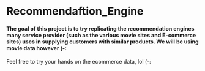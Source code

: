 # Recommendaftion_Engine
#### The goal of this project is to try replicating the recommendation engines many service provider (such as the various movie sites and E-commerce sites) uses in supplying customers with similar products. We will be using movie data however (-:

Feel free to try your hands on the ecommerce data, lol (-:
